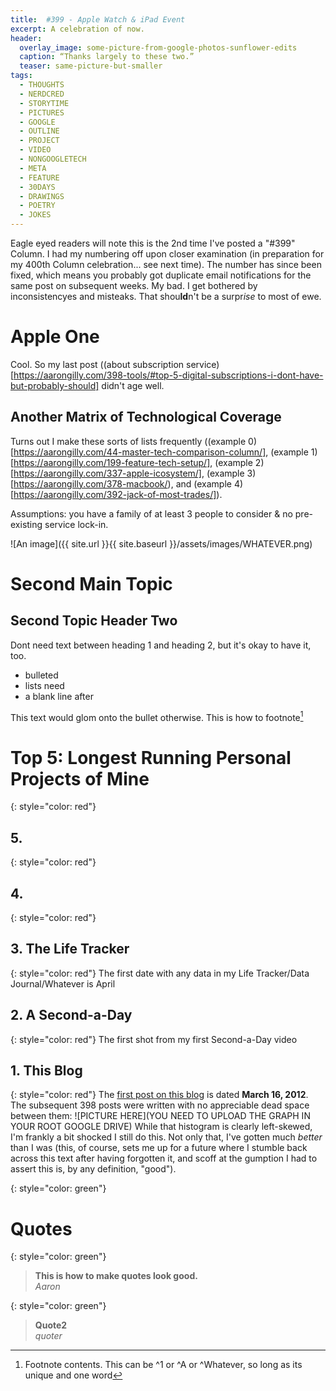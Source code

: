 ```yaml
---
title:  #399 - Apple Watch & iPad Event
excerpt: A celebration of now.
header:
  overlay_image: some-picture-from-google-photos-sunflower-edits
  caption: “Thanks largely to these two.”
  teaser: same-picture-but-smaller
tags:
  - THOUGHTS
  - NERDCRED
  - STORYTIME
  - PICTURES
  - GOOGLE
  - OUTLINE
  - PROJECT
  - VIDEO
  - NONGOOGLETECH
  - META
  - FEATURE
  - 30DAYS
  - DRAWINGS
  - POETRY
  - JOKES
---
```


Eagle eyed readers will note this is the 2nd time I've posted a "#399" Column. I had my numbering off upon closer examination (in preparation for my 400th Column celebration... see next time). The number has since been fixed, which means you probably got duplicate email notifications for the same post on subsequent weeks. My bad. I get bothered by inconsistencyes and misteaks. That shou**ld**n't be a surpr*ise* to most of ewe.

# Apple One  
Cool. So my last post ((about subscription service)[https://aarongilly.com/398-tools/#top-5-digital-subscriptions-i-dont-have-but-probably-should] didn't age well. 

## Another Matrix of Technological Coverage
Turns out I make these sorts of lists frequently ((example 0)[https://aarongilly.com/44-master-tech-comparison-column/], (example 1)[https://aarongilly.com/199-feature-tech-setup/], (example 2)[https://aarongilly.com/337-apple-icosystem/], (example 3)[https://aarongilly.com/378-macbook/), and (example 4)[https://aarongilly.com/392-jack-of-most-trades/]).

Assumptions: you have a family of at least 3 people to consider & no pre-existing service lock-in.


![An image]({{ site.url }}{{ site.baseurl }}/assets/images/WHATEVER.png)

# Second Main Topic
## Second Topic Header Two
Dont need text between heading 1 and heading 2, but it's okay to have it, too.  
- bulleted
- lists need
- a blank line after

This text would glom onto the bullet otherwise. This is how to footnote[^1]

# Top 5: Longest Running Personal Projects of Mine
{: style="color: red"}
## 5. 
{: style="color: red"}
## 4. 
{: style="color: red"}
## 3. The Life Tracker
{: style="color: red"}
The first date with any data in my Life Tracker/Data Journal/Whatever is April 

## 2. A Second-a-Day
{: style="color: red"}
The first shot from my first Second-a-Day video

## 1. This Blog
{: style="color: red"}
The [first post on this blog](https://aarongilly.com/1-why-do-this-thing-again/) is dated **March 16, 2012**. The subsequent 398 posts were written with no appreciable dead space between them:
![PICTURE HERE](YOU NEED TO UPLOAD THE GRAPH IN YOUR ROOT GOOGLE DRIVE)
While that histogram is clearly left-skewed, I'm frankly a bit shocked I still do this. Not only that, I've gotten much *better* than I was (this, of course, sets me up for a future where I stumble back across this text after having forgotten it, and scoff at the gumption I had to assert this is, by any definition, "good").

{: style="color: green"}
# Quotes

{: style="color: green"}
> **This is how to make quotes look good.**   
<cite>Aaron</cite>

{: style="color: green"}
> **Quote2**  
<cite>quoter</cite>

[^1]: Footnote contents. This can be ^1 or ^A or ^Whatever, so long as its unique and one word